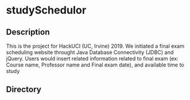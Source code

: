 # studySchedulor


## Description

   This is the project for HackUCI (UC, Irvine) 2019. We initiated a final exam scheduling website throught Java Database Connectivity (JDBC) and jQuery. Users would insert related information related to final exam (ex: Course name, Professor name and Final exam date), and available time to study


## Directory
#### 
